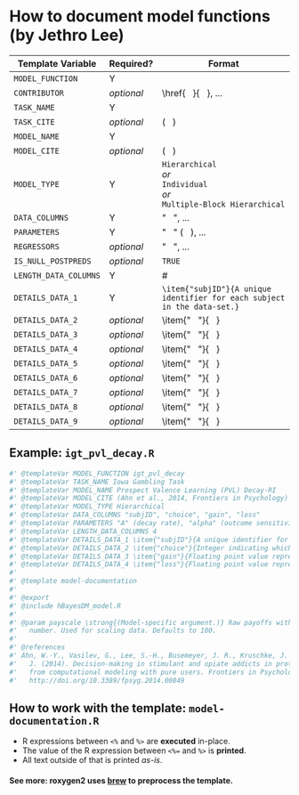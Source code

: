 # How to document model functions (by Jethro Lee)

Template Variable | Required? | Format
-|-|-
`MODEL_FUNCTION` | Y |
`CONTRIBUTOR` | *optional* | \href{ &nbsp; }{ &nbsp; }, ...
`TASK_NAME` | Y |
`TASK_CITE` | *optional* | ( &nbsp; )
`MODEL_NAME` | Y |
`MODEL_CITE` | *optional* | ( &nbsp; )
`MODEL_TYPE` | Y | `Hierarchical`<br/>*or*<br/>`Individual`<br/>*or*<br/>`Multiple-Block Hierarchical`
`DATA_COLUMNS` | Y | " &nbsp; ", ...
`PARAMETERS` | Y | " &nbsp; " ( &nbsp; ), ...
`REGRESSORS` | *optional* | " &nbsp; ", ...
`IS_NULL_POSTPREDS` | *optional* | `TRUE`
`LENGTH_DATA_COLUMNS` | Y | #
`DETAILS_DATA_1` | Y | `\item{"subjID"}{A unique identifier for each subject in the data-set.}`
`DETAILS_DATA_2` | *optional* | \item{" &nbsp; "}{ &nbsp; }
`DETAILS_DATA_3` | *optional* | \item{" &nbsp; "}{ &nbsp; }
`DETAILS_DATA_4` | *optional* | \item{" &nbsp; "}{ &nbsp; }
`DETAILS_DATA_5` | *optional* | \item{" &nbsp; "}{ &nbsp; }
`DETAILS_DATA_6` | *optional* | \item{" &nbsp; "}{ &nbsp; }
`DETAILS_DATA_7` | *optional* | \item{" &nbsp; "}{ &nbsp; }
`DETAILS_DATA_8` | *optional* | \item{" &nbsp; "}{ &nbsp; }
`DETAILS_DATA_9` | *optional* | \item{" &nbsp; "}{ &nbsp; }

## Example: `igt_pvl_decay.R`
```R
#' @templateVar MODEL_FUNCTION igt_pvl_decay
#' @templateVar TASK_NAME Iowa Gambling Task
#' @templateVar MODEL_NAME Prospect Valence Learning (PVL) Decay-RI
#' @templateVar MODEL_CITE (Ahn et al., 2014, Frontiers in Psychology)
#' @templateVar MODEL_TYPE Hierarchical
#' @templateVar DATA_COLUMNS "subjID", "choice", "gain", "loss"
#' @templateVar PARAMETERS "A" (decay rate), "alpha" (outcome sensitivity), "cons" (response consistency), "lambda" (loss aversion)
#' @templateVar LENGTH_DATA_COLUMNS 4
#' @templateVar DETAILS_DATA_1 \item{"subjID"}{A unique identifier for each subject in the data-set.}
#' @templateVar DETAILS_DATA_2 \item{"choice"}{Integer indicating which deck was chosen on that trial (where A==1, B==2, C==3, and D==4).}
#' @templateVar DETAILS_DATA_3 \item{"gain"}{Floating point value representing the amount of currency won on that trial (e.g. 50, 100).}
#' @templateVar DETAILS_DATA_4 \item{"loss"}{Floating point value representing the amount of currency lost on that trial (e.g. 0, -50).}
#'
#' @template model-documentation
#'
#' @export
#' @include hBayesDM_model.R
#'
#' @param payscale \strong{(Model-specific argument.)} Raw payoffs within data are divided by this
#'   number. Used for scaling data. Defaults to 100.
#'
#' @references
#' Ahn, W.-Y., Vasilev, G., Lee, S.-H., Busemeyer, J. R., Kruschke, J. K., Bechara, A., & Vassileva,
#'   J. (2014). Decision-making in stimulant and opiate addicts in protracted abstinence: evidence
#'   from computational modeling with pure users. Frontiers in Psychology, 5, 1376.
#'   http://doi.org/10.3389/fpsyg.2014.00849
```

## How to work with the template: `model-documentation.R`
- R expressions between `<%` and `%>` are **executed** in-place.
- The value of the R expression between `<%=` and `%>` is **printed**.
- All text outside of that is printed *as-is*.
#### See more: roxygen2 uses [brew](https://www.rdocumentation.org/packages/brew/versions/1.0-6/topics/brew) to preprocess the template.
